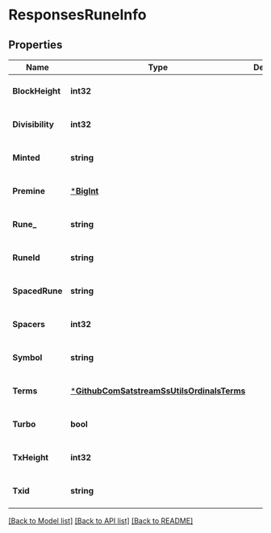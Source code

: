 # ResponsesRuneInfo

## Properties
Name | Type | Description | Notes
------------ | ------------- | ------------- | -------------
**BlockHeight** | **int32** |  | [optional] [default to null]
**Divisibility** | **int32** |  | [optional] [default to null]
**Minted** | **string** |  | [optional] [default to null]
**Premine** | [***BigInt**](big.Int.md) |  | [optional] [default to null]
**Rune_** | **string** |  | [optional] [default to null]
**RuneId** | **string** |  | [optional] [default to null]
**SpacedRune** | **string** |  | [optional] [default to null]
**Spacers** | **int32** |  | [optional] [default to null]
**Symbol** | **string** |  | [optional] [default to null]
**Terms** | [***GithubComSatstreamSsUtilsOrdinalsTerms**](github_com_satstream_ss-utils_ordinals.Terms.md) |  | [optional] [default to null]
**Turbo** | **bool** |  | [optional] [default to null]
**TxHeight** | **int32** |  | [optional] [default to null]
**Txid** | **string** |  | [optional] [default to null]

[[Back to Model list]](../README.md#documentation-for-models) [[Back to API list]](../README.md#documentation-for-api-endpoints) [[Back to README]](../README.md)


